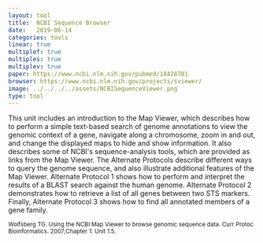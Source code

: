```yaml
---
layout: tool
title:  NCBI Sequence Browser
date:   2019-06-14
categories: tools
linear: true
multiplef: true
multiples: true
multiplev: true
paper: https://www.ncbi.nlm.nih.gov/pubmed/18428781
browser: https://www.ncbi.nlm.nih.gov/projects/sviewer/
image: ../../../../assets/NCBISequenceViewer.png
type: tool
---
```


This unit includes an introduction to the Map Viewer, which describes how to perform a simple text-based search of genome annotations to view the genomic context of a gene, navigate along a chromosome, zoom in and out, and change the displayed maps to hide and show information. It also describes some of NCBI's sequence-analysis tools, which are provided as links from the Map Viewer. The Alternate Protocols describe different ways to query the genome sequence, and also illustrate additional features of the Map Viewer. Alternate Protocol 1 shows how to perform and interpret the results of a BLAST search against the human genome. Alternate Protocol 2 demonstrates how to retrieve a list of all genes between two STS markers. Finally, Alternate Protocol 3 shows how to find all annotated members of a gene family.


<small>Wolfsberg TG. Using the NCBI Map Viewer to browse genomic sequence data. Curr Protoc Bioinformatics. 2007;Chapter 1: Unit 1.5.</small>
